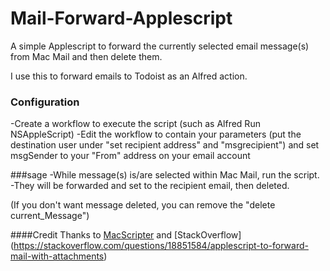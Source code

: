 # Mail-Forward-Applescript
A simple Applescript to forward the currently selected email message(s) from Mac Mail and then delete them. 

I use this to forward emails to Todoist as an Alfred action.

### Configuration
-Create a workflow to execute the script (such as Alfred Run NSAppleScript)
-Edit the workflow to contain your parameters (put the destination user under "set recipient address" and "msgrecipient") and set msgSender to your "From" address on your email account

###sage
-While message(s) is/are selected within Mac Mail, run the script.
-They will be forwarded and set to the recipient email, then deleted.

(If you don't want message deleted, you can remove the "delete current_Message")

####Credit
Thanks to [MacScripter](https://macscripter.net/viewtopic.php?pid=199288) and [StackOverflow] (https://stackoverflow.com/questions/18851584/applescript-to-forward-mail-with-attachments)
